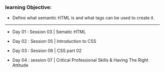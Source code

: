 ### learning Objective:
- Define what semantic HTML is and what tags can be used to create it.


______________________________________________________________________________________

- Day 01 : Session 03 | Sematic HTML

- Day 02 : Session 05 | Introduction to CSS

- Day 03 : Session 06 | CSS part 02
- Day 04 : session 07 | Critical Professional Skills & Having The Right Attitude

